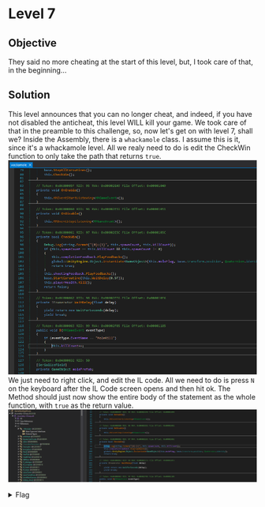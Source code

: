 # Level 7

## Objective
They said no more cheating at the start of this level, but, I took care of that, in the beginning...

## Solution
This level announces that you can no longer cheat, and indeed, if you have not disabled the anticheat, this level WILL kill
your game. We took care of that in the preamble to this challenge, so, now let's get on with level 7, shall we? Inside the
Assembly, there is a `whackamole` class. I assume this is it, since it's a whackamole level. All we realy need to do is 
edit the CheckWin function to only take the path that returns `true`.
<br/>
<img alt="Level 7 DNSpy" src="L7 wackamole.png" title="DNSpy IL COde"/>
<br/>
We just need to right click, and edit the IL code. All we need to do is press `N` on the keyboard after the IL Code screen
opens and then hit ok. The Method should just now show the entire body of the statement as the whole function, with `true`
as the return value.
<br/>
<img alt="Level 7 DNSpy" src="L7 wackamole method.png" title="DNSpy IL COde"/>
<br/>

<details>
<summary>Flag</summary>
GHCTF{nice_shooting_tex}  
<br/>
<img alt="Level 7 solution" height="400" src="L7.png" title="Flag" width="400"/>
</details>
